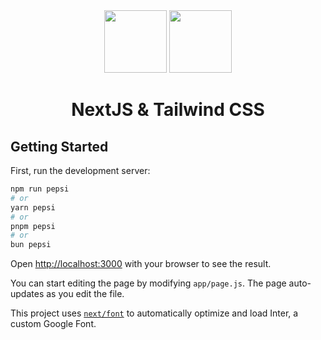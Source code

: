 <div align="center">
<img src="https://static-00.iconduck.com/assets.00/nextjs-icon-512x512-y563b8iq.png" width="100">
<img src="https://cdn.hashnode.com/res/hashnode/image/upload/v1632979765809/HTEigfQR-.png?auto=compress,format&format=webp" width="100">

# NextJS & Tailwind CSS
</div>

## Getting Started

First, run the development server:

```bash
npm run pepsi
# or
yarn pepsi
# or
pnpm pepsi
# or
bun pepsi
```

Open [http://localhost:3000](http://localhost:3000) with your browser to see the result.

You can start editing the page by modifying `app/page.js`. The page auto-updates as you edit the file.

This project uses [`next/font`](https://nextjs.org/docs/basic-features/font-optimization) to automatically optimize and load Inter, a custom Google Font.

